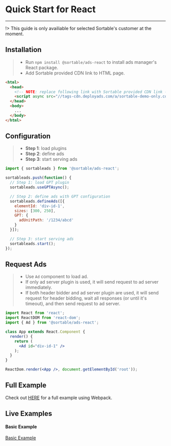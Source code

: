 # Quick Start for React

---

!> This guide is only availiable for selected Sortable's customer at the moment.


## Installation

> * Run `npm install @sortable/ads-react` to install ads manager's React package.
> * Add Sortable provided CDN link to HTML page.

```html
<html>
  <head>
    <!-- NOTE: replace following link with Sortable provided CDN link -->
    <script async src="//tags-cdn.deployads.com/a/sortable-demo-only.com.js"></script>
  </head>
  <body>
    ...
  </body>
</html>
```

## Configuration

> * **Step 1**: load plugins
> * **Step 2**: define ads
> * **Step 3**: start serving ads

```js
import { sortableads } from '@sortable/ads-react';

sortableads.push(function() {
  // Step 1: load GPT plugin
  sortableads.useGPTAsync();

  // Step 2: define ads with GPT configuration
  sortableads.defineAds([{
    elementId: 'div-id-1',
    sizes: [300, 250],
    GPT: {
      adUnitPath: '/1234/abcd'
    }
  }]);

  // Step 3: start serving ads
  sortableads.start();
});
```

## Request Ads

> * Use `Ad` component to load ad.
> * If only ad server plugin is used, it will send request to
> ad server immediately.
> * If both header bidder and ad server plugin are used, it will send request for
> header bidding, wait all responses (or until it's timeout), and then send request to ad server.

```jsx
import React from 'react';
import ReactDOM from 'react-dom';
import { Ad } from '@sortable/ads-react';

class App extends React.Component {
  render() {
    return (
      <Ad id="div-id-1" />
    );
  }
}

ReactDom.render(<App />, document.getElementById('root'));
```

## Full Example

Check out [HERE](https://github.com/sortable/ads-react/tree/master/example) for a full example using Webpack.

## Live Examples

#### Basic Example

[Basic Example](//jsfiddle.net/vqv8r7np/97/embedded/js,html,result/ ':include :type=iframe width=100% height=700 allowpaymentrequest allowfullscreen frameborder=0')
